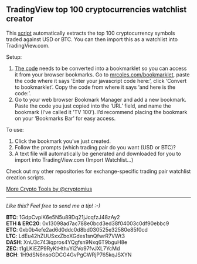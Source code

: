 ## TradingView top 100 cryptocurrencies watchlist creator
This [script](https://raw.githubusercontent.com/cryptomius/tragdingview-top-100/master/tradingview-top-100.js) automatically extracts the top 100 cryptocurrency symbols traded against USD or BTC. You can then import this as a watchlist into TradingView.com.

Setup:

1. [The code](https://raw.githubusercontent.com/cryptomius/tragdingview-top-100/master/tradingview-top-100.js) needs to be converted into a bookmarklet so you can access it from your browser bookmarks. 
Go to [mrcoles.com/bookmarklet](https://mrcoles.com/bookmarklet/), paste the code where it says ‘Enter your javascript code here:’, click ‘Convert to bookmarklet’. Copy the code from where it says ‘and here is the code:’.
2. Go to your web browser Bookmark Manager and add a new bookmark. Paste the code you just copied into the ‘URL’ field, and name the bookmark (I’ve called it 'TV 100’). I’d recommend placing the bookmark on your ‘Bookmarks Bar’ for easy access.

To use:

1. Click the bookmark you’ve just created.
2. Follow the prompts (which trading pair do you want (USD or BTC)?
3. A text file will automatically be generated and downloaded for you to import into TradingView.com (Import Watchlist…)

Check out my other repositories for exchange-specific trading pair watchlist creation scripts.

[More Crypto Tools by @cryptomius](https://github.com/cryptomius/Cryptomius-Crypto-Tools-Overview)

---
*Like this? Feel free to send me a tip! :-)*

**BTC**: 1GdpCvpiK6e5N5u89Dq21jJcqfzJ48zAy2  
**ETH & ERC20**: 0x13098ad7ac788e0bcd3ed38f04003c0df90ebbc9  
**ETC**: 0xb0b4efe2ad6d0ddc0d8bd030525e32580e85f0cd  
**LTC**: LdEu42hZUUSxxZboXGdes1snQfwrR7VWt3  
**DASH**: XnU3c743iqpros4YQgfsn9Nxq6T9bguH8e  
**ZEC**: t1gLKiEZP9RyKtHthvYi2Vo97fvJXL7YcMd  
**BCH**: 1H9dSN6nsoGDCG4GvPgCWRjP765kqJSXYN
